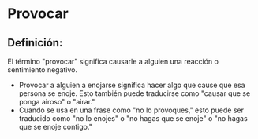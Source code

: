 # Provocar

## Definición: 

El término "provocar" significa causarle a alguien una reacción o sentimiento negativo.

* Provocar a alguien a enojarse significa hacer algo que cause que esa persona se enoje.  Esto también puede traducirse como "causar que se ponga airoso" o "airar."
* Cuando se usa en una frase como "no lo provoques," esto puede ser traducido como "no lo enojes" o "no hagas que se enoje" o "no hagas que se enoje contigo."

